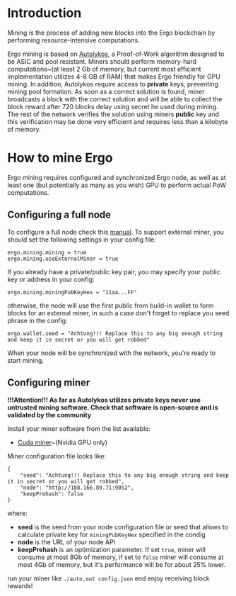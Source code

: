 # Introduction

Mining is the process of adding new blocks into the Ergo blockchain by performing resource-intensive computations. 

Ergo mining is based on [Autolykos](https://docs.ergoplatform.com/ErgoPow.pdf), a Proof-of-Work algorithm designed to be ASIC and pool resistant. Miners should perform memory-hard computations~(at least 2 Gb of memory, but current most efficient implementation utilizes 4-8 GB of RAM) that makes Ergo friendly for GPU mining. In addition, Autolykos require access to **private** keys, preventing mining pool formation. As soon as a correct solution is found, miner broadcasts a block with the correct solution and will be able to collect the block reward after 720 blocks delay using secret he used during mining. The rest of the network verifies the solution using miners **public** key and this verification may be done very efficient and requires less than a kilobyte of memory.

# How to mine Ergo

Ergo mining requires configured and synchronized Ergo node, as well as at least one (but potentially as many as you wish) GPU to perform actual PoW computations.

## Configuring a full node

To configure a full node check this [manual](https://github.com/ergoplatform/ergo/wiki/Set-up-a-full-node). To support external miner, you should set the following settings in your config file:
```
ergo.mining.mining = true
ergo.mining.useExternalMiner = true
```

If you already have a private/public key pair, you may specify your public key or address in your config:
```
ergo.mining.miningPubKeyHex = "11aa...FF"
```
otherwise, the node will use the first public from build-in wallet to form blocks for an external miner, in such a case don't forget to replace you seed phrase in the config:
```
ergo.wallet.seed = "Achtung!!! Replace this to any big enough string and keep it in secret or you will get robbed"
```
When your node will be synchronized with the network, you're ready to start mining.

## Configuring miner

**!!!Attention!!! As far as Autolykos utilizes private keys never use untrusted mining software. Check that software is open-source and is validated by the community**

Install your miner software from the list available:
- [Cuda miner](https://github.com/ergoplatform/cuda-miner)~(Nvidia GPU only)

Miner configuration file looks like:
```
{
    "seed": "Achtung!!! Replace this to any big enough string and keep it in secret or you will get robbed", 
    "node": "http://188.166.89.71:9052",
    "keepPrehash": false
}
```
where:
- **seed** is the seed from your node configuration file or seed that allows to calculate private key for `miningPubKeyHex` specified in the condig
- **node** is the URL of your node API
- **keepPrehash** is an optimization parameter. If set `true`, miner will consume at most 8Gb of memory, if set to `false` miner will consume at most 4Gb of memory, but it's performance will be for about 25% lower.

run your miner like `./auto.out config.json` end enjoy receiving block rewards!




